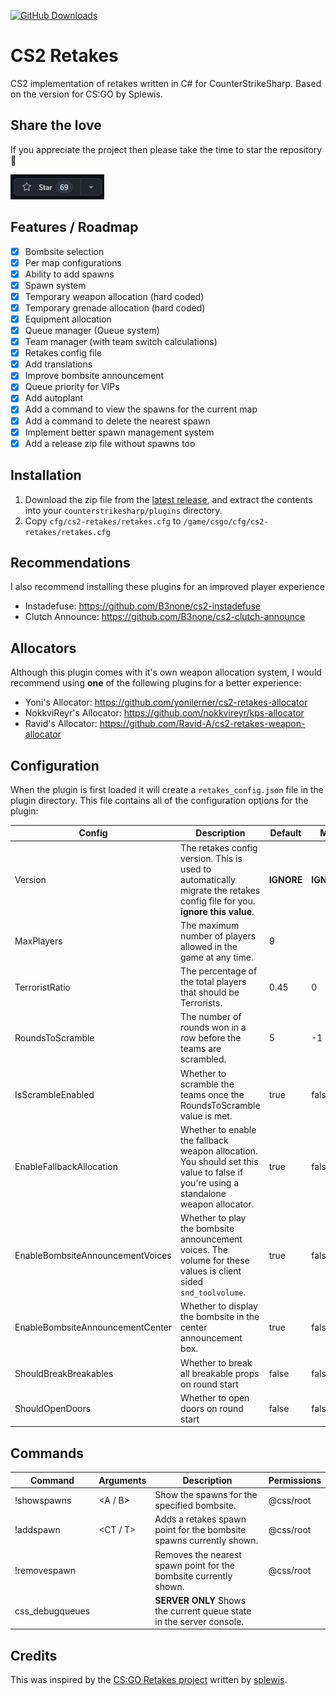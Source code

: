 [![GitHub Downloads](https://img.shields.io/github/downloads/b3none/cs2-retakes/total.svg?style=flat-square&label=Downloads)](https://github.com/b3none/cs2-retakes/releases/latest)

# CS2 Retakes
CS2 implementation of retakes written in C# for CounterStrikeSharp. Based on the version for CS:GO by Splewis.

## Share the love
If you appreciate the project then please take the time to star the repository 🙏

![Star us](https://github.com/b3none/gdprconsent/raw/development/.github/README_ASSETS/star_us.png)

## Features / Roadmap
- [x] Bombsite selection
- [x] Per map configurations
- [x] Ability to add spawns
- [x] Spawn system
- [x] Temporary weapon allocation (hard coded)
- [x] Temporary grenade allocation (hard coded)
- [x] Equipment allocation
- [x] Queue manager (Queue system)
- [x] Team manager (with team switch calculations)
- [x] Retakes config file
- [x] Add translations
- [x] Improve bombsite announcement
- [x] Queue priority for VIPs
- [x] Add autoplant
- [x] Add a command to view the spawns for the current map
- [x] Add a command to delete the nearest spawn
- [x] Implement better spawn management system
- [x] Add a release zip file without spawns too

## Installation
1. Download the zip file from the [latest release](https://github.com/B3none/cs2-retakes/releases), and extract the contents into your `counterstrikesharp/plugins` directory.
2. Copy `cfg/cs2-retakes/retakes.cfg` to `/game/csgo/cfg/cs2-retakes/retakes.cfg`

## Recommendations
I also recommend installing these plugins for an improved player experience
- Instadefuse: https://github.com/B3none/cs2-instadefuse
- Clutch Announce: https://github.com/B3none/cs2-clutch-announce

## Allocators
Although this plugin comes with it's own weapon allocation system, I would recommend using **one** of the following plugins for a better experience:
- Yoni's Allocator: https://github.com/yonilerner/cs2-retakes-allocator
- NokkviReyr's Allocator: https://github.com/nokkvireyr/kps-allocator
- Ravid's Allocator: https://github.com/Ravid-A/cs2-retakes-weapon-allocator

## Configuration
When the plugin is first loaded it will create a `retakes_config.json` file in the plugin directory. This file contains all of the configuration options for the plugin:

| Config                           | Description                                                                                                                         | Default    | Min        | Max        |
|----------------------------------|-------------------------------------------------------------------------------------------------------------------------------------|------------|------------|------------|
| Version                          | The retakes config version. This is used to automatically migrate the retakes config file for you. **ignore this value**.           | **IGNORE** | **IGNORE** | **IGNORE** |
| MaxPlayers                       | The maximum number of players allowed in the game at any time.                                                                      | 9          |            |            |
| TerroristRatio                   | The percentage of the total players that should be Terrorists.                                                                      | 0.45       | 0          | 1          |
| RoundsToScramble                 | The number of rounds won in a row before the teams are scrambled.                                                                   | 5          | -1         | 99999      |
| IsScrambleEnabled                | Whether to scramble the teams once the RoundsToScramble value is met.                                                               | true       | false      | true       |
| EnableFallbackAllocation         | Whether to enable the fallback weapon allocation. You should set this value to false if you're using a standalone weapon allocator. | true       | false      | true       |
| EnableBombsiteAnnouncementVoices | Whether to play the bombsite announcement voices. The volume for these values is client sided `snd_toolvolume`.                     | true       | false      | true       |
| EnableBombsiteAnnouncementCenter | Whether to display the bombsite in the center announcement box.                                                                     | true       | false      | true       |
| ShouldBreakBreakables            | Whether to break all breakable props on round start                                                                                 | false      | false      | true       |
| ShouldOpenDoors                  | Whether to open doors on round start                                                                                                | false      | false      | true       |

## Commands
| Command         | Arguments | Description                                                          | Permissions |
|-----------------|-----------|----------------------------------------------------------------------|-------------|
| !showspawns     | <A / B>   | Show the spawns for the specified bombsite.                          | @css/root   |
| !addspawn       | <CT / T>  | Adds a retakes spawn point for the bombsite spawns currently shown.  | @css/root   |
| !removespawn    |           | Removes the nearest spawn point for the bombsite currently shown.    | @css/root   |
| css_debugqueues |           | **SERVER ONLY** Shows the current queue state in the server console. |             |

## Credits
This was inspired by the [CS:GO Retakes project](https://github.com/splewis/csgo-retakes) written by [splewis](https://github.com/splewis).
